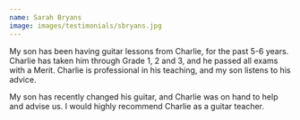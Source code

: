 ```yaml
---
name: Sarah Bryans
image: images/testimonials/sbryans.jpg
---
```


My son has been having guitar lessons from Charlie, for the past 5-6 years. Charlie has taken him through Grade 1, 2 and 3, and he passed all exams with a Merit. Charlie is professional in his teaching, and my son listens to his advice.

My son has recently changed his guitar, and Charlie was on hand to help and advise us. I would highly recommend Charlie as a guitar teacher.